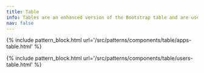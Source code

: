 ```yaml
---
title: Table
info: Tables are an enhanced version of the Bootstrap table and are used to display tabular data.
nav: false
---
```


{% include pattern_block.html url='/src/patterns/components/table/apps-table.html' %}

{% include pattern_block.html url='/src/patterns/components/table/users-table.html' %}
